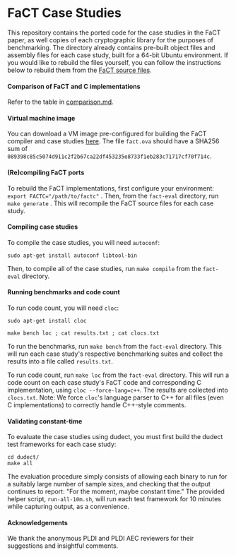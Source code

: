 # FaCT Case Studies

This repository contains the ported code for the case studies in the FaCT paper,
as well copies of each cryptographic library for the purposes of
benchmarking. The directory already contains pre-built object files and
assembly files for each case study, built for a 64-bit Ubuntu environment. If
you would like to rebuild the files yourself, you can follow the instructions
below to rebuild them from the [FaCT source files](https://github.com/PLSysSec/FaCT).

#### Comparison of FaCT and C implementations

Refer to the table in [comparison.md](/comparison.md).

#### Virtual machine image

You can download a VM image pre-configured for building the FaCT compiler and case studies
[here](https://drive.google.com/open?id=1xzw4Ohsdj4WqxJPl1RvvxSnhysMSejPi).
The file `fact.ova` should have a SHA256 sum of `089398c85c5074d911c2f2b67ca22df453235e8733f1eb283c71717cf70f714c`.

#### (Re)compiling FaCT ports

To rebuild the FaCT implementations, first configure your environment:
`export FACTC="/path/to/factc"` . Then, from the `fact-eval`
directory, run `make generate` . This will recompile the FaCT source files
for each case study.

#### Compiling case studies

To compile the case studies, you will need `autoconf`:

```sudo apt-get install autoconf libtool-bin```

Then, to compile all of the case studies, run `make compile` from the `fact-eval` directory.

#### Running benchmarks and code count

To run code count, you will need `cloc`:

```sudo apt-get install cloc```

`make bench loc ; cat results.txt ; cat clocs.txt`

To run the benchmarks, run `make bench` from the `fact-eval` directory. This
will run each case study's respective benchmarking suites and collect the
results into a file called `results.txt`.

To run code count, run `make loc` from the `fact-eval` directory. This will run
a code count on each case study's FaCT code and corresponding C implementation,
using `cloc --force-lang=c++`. The results are collected into `clocs.txt`.
Note: We force `cloc`'s language parser to C++ for all files (even C
implementations) to correctly handle C++-style comments.

#### Validating constant-time

To evaluate the case studies using dudect, you must first build the dudect test
frameworks for each case study:

```
cd dudect/
make all
```

The evaluation procedure simply consists of allowing each binary to run for a
suitably large number of sample sizes, and checking that the output continues
to report: "For the moment, maybe constant time." The provided helper script,
`run-all-10m.sh`, will run each test framework for 10 minutes while capturing
output, as a convenience.

#### Acknowledgements

We thank the anonymous PLDI and PLDI AEC reviewers for their suggestions and
insightful comments.
